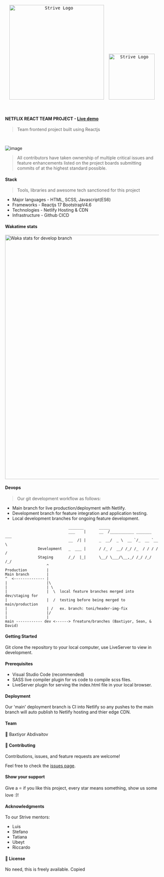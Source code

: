 <div align="center" justify="center" style="text-align:center; -webkit-animation: rotate-90-cw 3s linear infinite both; animation: rotate-90-cw 3s linear infinite both">
  <pre> <img width="310" alt="Strive Logo" src="https://bookface-images.s3.amazonaws.com/logos/8e7133f016718ede36663987992de88d15606d02.png?1593602849">  <img width="150" alt="Strive Logo" src="https://www.heyuguys.com/images/2020/03/netflix-logo.png"> </pre>
</div>
<br>

#### NETFLIX REACT TEAM PROJECT - [Live demo](https://spotify-v2.netlify.app/)

> Team frontend project built using Reactjs
<br>

![image](https://user-images.githubusercontent.com/65465380/112663759-18881a00-8e51-11eb-986b-c18706d5d80a.png)


> All contributors have taken ownership of multiple critical issues and feature enhancements listed on the project boards submitting commits of at the highest standard possible.

#### Stack

> Tools, libraries and awesome tech sanctioned for this project

- Major languages - HTML, SCSS, Javascript(ES6)
- Frameworks - Reactjs 17 BootstrapV4.6
- Technologies - Netlify Hosting & CDN
- Infrastructure - Github CICD

#### Wakatime stats
<img width="800" src="https://github.com/skopsap/spotifyv2/blob/develop/images/stat.svg" alt="Waka stats for develop branch"/>

#### Devops

> Our git development workflow as follows: 

- Main branch for live production/deployment with Netlify.
- Development branch for feature integration and application testing.
- Local development branches for ongoing feature development.

```            
                             _______       _____                        
                             ___    |      __  /___________ _______ ___ 
                             __  /| |      _  __/  _ \  __ `/_  __ `__ \
               Development   _  ___ |      / /_ /  __/ /_/ /_  / / / / /
               Staging       /_/  |_|      \__/ \___/\__,_/ /_/ /_/ /_/ 
                   ^
Production         |                        
Main branch        |       
^  <-------------- |
|                  |\
|                  | \
|                  |  \  local feature branches merged into dev/staging for  
|                  |  /  testing before being merged to main/production   
|                  | /   ex. branch: toni/header-img-fix  
|                  |/ 
|                  |
main ------------ dev <------> freature/branches (Baxtiyor, Sean, & David)

```

#### Getting Started

Git clone the repository to your local computer, use LiveServer to view in development.

#### Prerequisites

- Visual Studio Code (recommended)
- SASS live compiler plugin for vs code to compile scss files.
- LiveServer plugin for serving the index.html file in your local browser.

#### Deployment

Our 'main' deployment branch is CI into Netlify so any pushes to the main branch will auto publish to Netlify hosting and thier edge CDN.

#### Team

<div float="left">
  <div>
    👤 Baxtiyor Abdivaitov
  </dv>
  <div>
   
  </dv>
  <div>
   
  </dv>
</div>

#### 🤝 Contributing

Contributions, issues, and feature requests are welcome!

Feel free to check the [issues page](https://github.com/SKopsap/SpotifyV2/issues).

#### Show your support

Give a ⭐️ if you like this project, every star means something, show us some love :)!

#### Acknowledgments

To our Strive mentors:

- Luis
- Stefano
- Tatiana
- Ubeyt
- Riccardo

#### 📝 License

No need, this is freely available.
Copied
